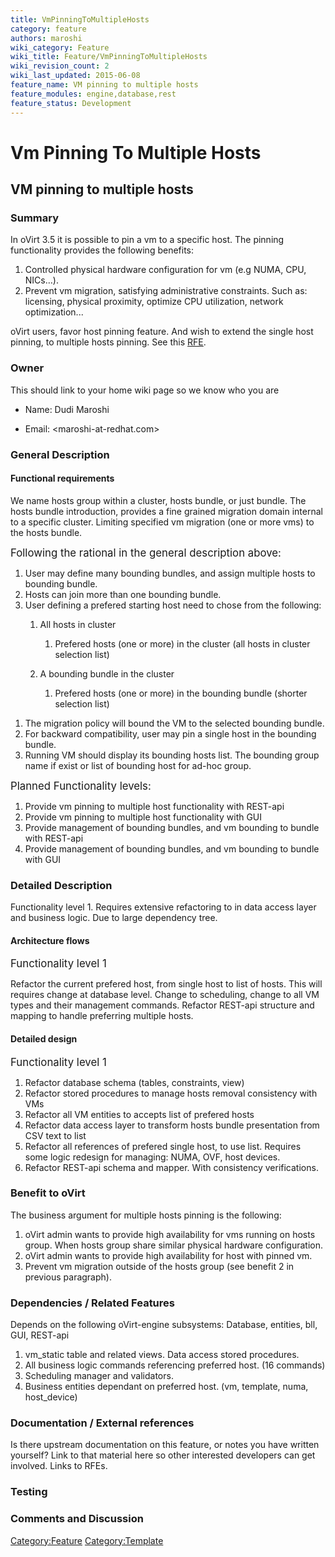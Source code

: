 ```yaml
---
title: VmPinningToMultipleHosts
category: feature
authors: maroshi
wiki_category: Feature
wiki_title: Feature/VmPinningToMultipleHosts
wiki_revision_count: 2
wiki_last_updated: 2015-06-08
feature_name: VM pinning to multiple hosts
feature_modules: engine,database,rest
feature_status: Development
---
```


# Vm Pinning To Multiple Hosts

## VM pinning to multiple hosts

### Summary

In oVirt 3.5 it is possible to pin a vm to a specific host. The pinning functionality provides the following benefits:

1.  Controlled physical hardware configuration for vm (e.g NUMA, CPU, NICs…).
2.  Prevent vm migration, satisfying administrative constraints. Such as: licensing, physical proximity, optimize CPU utilization, network optimization...

oVirt users, favor host pinning feature. And wish to extend the single host pinning, to multiple hosts pinning. See this [RFE](https://bugzilla.redhat.com/1107512).

### Owner

This should link to your home wiki page so we know who you are

*   Name: Dudi Maroshi

<!-- -->

*   Email: <maroshi-at-redhat.com>

### General Description

#### Functional requirements

We name hosts group within a cluster, hosts bundle, or just bundle. The hosts bundle introduction, provides a fine grained migration domain internal to a specific cluster. Limiting specified vm migration (one or more vms) to the hosts bundle.

<big>Following the rational in the general description above:</big>

1.  User may define many bounding bundles, and assign multiple hosts to bounding bundle.
2.  Hosts can join more than one bounding bundle.
3.  User defining a prefered starting host need to chose from the following:
    1.  All hosts in cluster
        1.  Prefered hosts (one or more) in the cluster (all hosts in cluster selection list)

    2.  A bounding bundle in the cluster
        1.  Prefered hosts (one or more) in the bounding bundle (shorter selection list)

<!-- -->

1.  The migration policy will bound the VM to the selected bounding bundle.
2.  For backward compatibility, user may pin a single host in the bounding bundle.
3.  Running VM should display its bounding hosts list. The bounding group name if exist or list of bounding host for ad-hoc group.

<big>Planned Functionality levels:</big>

1.  Provide vm pinning to multiple host functionality with REST-api
2.  Provide vm pinning to multiple host functionality with GUI
3.  Provide management of bounding bundles, and vm bounding to bundle with REST-api
4.  Provide management of bounding bundles, and vm bounding to bundle with GUI

### Detailed Description

Functionality level 1. Requires extensive refactoring to in data access layer and business logic. Due to large dependency tree.

#### Architecture flows

<big>Functionality level 1</big>

Refactor the current prefered host, from single host to list of hosts. This will requires change at database level. Change to scheduling, change to all VM types and their management commands. Refactor REST-api structure and mapping to handle preferring multiple hosts.

#### Detailed design

<big>Functionality level 1</big>

1.  Refactor database schema (tables, constraints, view)
2.  Refactor stored procedures to manage hosts removal consistency with VMs
3.  Refactor all VM entities to accepts list of prefered hosts
4.  Refactor data access layer to transform hosts bundle presentation from CSV text to list
5.  Refactor all references of prefered single host, to use list. Requires some logic redesign for managing: NUMA, OVF, host devices.
6.  Refactor REST-api schema and mapper. With consistency verifications.

### Benefit to oVirt

The business argument for multiple hosts pinning is the following:

1.  oVirt admin wants to provide high availability for vms running on hosts group. When hosts group share similar physical hardware configuration.
2.  oVirt admin wants to provide high availability for host with pinned vm.
3.  Prevent vm migration outside of the hosts group (see benefit 2 in previous paragraph).

### Dependencies / Related Features

Depends on the following oVirt-engine subsystems: Database, entities, bll, GUI, REST-api

1.  vm_static table and related views. Data access stored procedures.
2.  All business logic commands referencing preferred host. (16 commands)
3.  Scheduling manager and validators.
4.  Business entities dependant on preferred host. (vm, template, numa, host_device)

### Documentation / External references

Is there upstream documentation on this feature, or notes you have written yourself? Link to that material here so other interested developers can get involved. Links to RFEs.

### Testing

### Comments and Discussion

<Category:Feature> <Category:Template>

